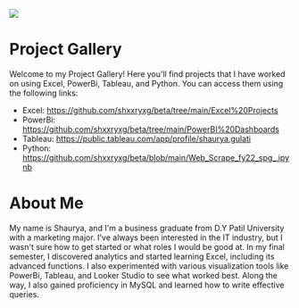 ![](https://komarev.com/ghpvc/?username=shxxryg&style=for-the-badge&abbreviated=true)

# Project Gallery

Welcome to my Project Gallery! Here you'll find projects that I have worked on using Excel, PowerBi, Tableau, and Python. You can access them using the following links:

- Excel: https://github.com/shxxryxg/beta/tree/main/Excel%20Projects
- PowerBi: https://github.com/shxxryxg/beta/tree/main/PowerBI%20Dashboards
- Tableau: https://public.tableau.com/app/profile/shaurya.gulati
- Python: https://github.com/shxxryxg/beta/blob/main/Web_Scrape_fy22_spg_.ipynb

# About Me

My name is Shaurya, and I'm a business graduate from D.Y Patil University with a marketing major. I've always been interested in the IT industry, but I wasn't sure how to get started or what roles I would be good at. In my final semester, I discovered analytics and started learning Excel, including its advanced functions. I also experimented with various visualization tools like PowerBi, Tableau, and Looker Studio to see what worked best. Along the way, I also gained proficiency in MySQL and learned how to write effective queries.
